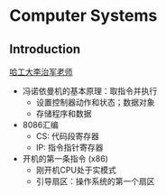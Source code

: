 # Computer Systems

## Introduction

[哈工大李治军老师]( https://www.bilibili.com/video/BV1d4411v7u7 )

- 冯诺依曼机的基本原理：取指令并执行
  - 设置控制器动作和状态；数据对象
  - 存储程序和数据
- 8086汇编
  - CS: 代码段寄存器 
  - IP: 指令指针寄存器
- 开机的第一条指令 (x86)
  - 刚开机CPU处于实模式
  - 引导扇区：操作系统的第一个扇区

